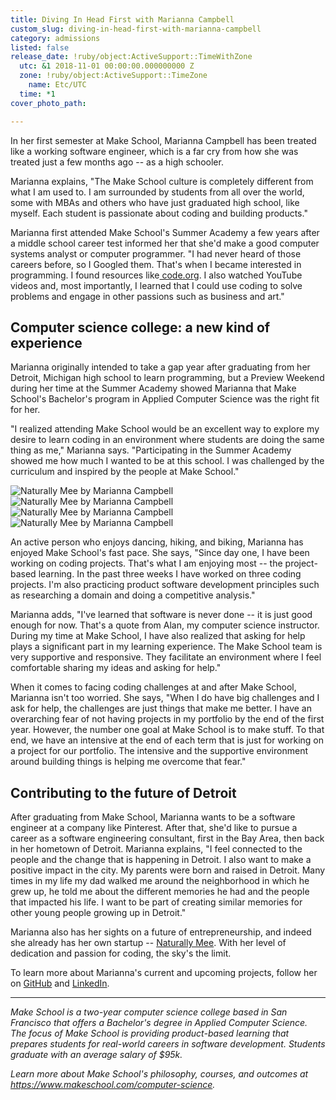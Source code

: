 ```yaml
---
title: Diving In Head First with Marianna Campbell
custom_slug: diving-in-head-first-with-marianna-campbell
category: admissions
listed: false
release_date: !ruby/object:ActiveSupport::TimeWithZone
  utc: &1 2018-11-01 00:00:00.000000000 Z
  zone: !ruby/object:ActiveSupport::TimeZone
    name: Etc/UTC
  time: *1
cover_photo_path: 

---
```

In her first semester at Make School, Marianna Campbell has been treated like a working software engineer, which is a far cry from how she was treated just a few months ago -- as a high schooler.

Marianna explains, "The Make School culture is completely different from what I am used to. I am surrounded by students from all over the world, some with MBAs and others who have just graduated high school, like myself. Each student is passionate about coding and building products."

Marianna first attended Make School's Summer Academy a few years after a middle school career test informed her that she'd make a good computer systems analyst or computer programmer. "I had never heard of those careers before, so I Googled them. That's when I became interested in programming. I found resources like[  code.org](http://code.org/). I also watched YouTube videos and, most importantly, I learned that I could use coding to solve problems and engage in other passions such as business and art."

## Computer science college: a new kind of experience

Marianna originally intended to take a gap year after graduating from her Detroit, Michigan high school to learn programming, but a Preview Weekend during her time at the Summer Academy showed Marianna that Make School's Bachelor's program in Applied Computer Science was the right fit for her.

"I realized attending Make School would be an excellent way to explore my desire to learn coding in an environment where students are doing the same thing as me," Marianna says. "Participating in the Summer Academy showed me how much I wanted to be at this school. I was challenged by the curriculum and inspired by the people at Make School."

![Naturally Mee by Marianna Campbell](https://res.cloudinary.com/makeschool/image/upload/v1541188233/Blog/marianna-campbell-modified-app1.png "Naturally Mee by Marianna Campbell") ![Naturally Mee by Marianna Campbell](https://res.cloudinary.com/makeschool/image/upload/v1541188233/Blog/marianna-campbell-modified-app2.png "Naturally Mee by Marianna Campbell") ![Naturally Mee by Marianna Campbell](https://res.cloudinary.com/makeschool/image/upload/v1541188233/Blog/marianna-campbell-modified-app3.png "Naturally Mee by Marianna Campbell") ![Naturally Mee by Marianna Campbell](https://res.cloudinary.com/makeschool/image/upload/v1541188233/Blog/marianna-campbell-modified-app4.png "Naturally Mee by Marianna Campbell")

An active person who enjoys dancing, hiking, and biking, Marianna has enjoyed Make School's fast pace. She says, "Since day one, I have been working on coding projects. That's what I am enjoying most -- the project-based learning. In the past three weeks I have worked on three coding projects. I'm also practicing product software development principles such as researching a domain and doing a competitive analysis."

Marianna adds, "I've learned that software is never done -- it is just good enough for now. That's a quote from Alan, my computer science instructor. During my time at Make School, I have also realized that asking for help plays a significant part in my learning experience. The Make School team is very supportive and responsive. They facilitate an environment where I feel comfortable sharing my ideas and asking for help."

When it comes to facing coding challenges at and after Make School, Marianna isn't too worried. She says, "When I do have big challenges and I ask for help, the challenges are just things that make me better. I have an overarching fear of not having projects in my portfolio by the end of the first year. However, the number one goal at Make School is to make stuff. To that end, we have an intensive at the end of each term that is just for working on a project for our portfolio. The intensive and the supportive environment around building things is helping me overcome that fear."

## Contributing to the future of Detroit

After graduating from Make School, Marianna wants to be a software engineer at a company like Pinterest. After that, she'd like to pursue a career as a software engineering consultant, first in the Bay Area, then back in her hometown of Detroit. Marianna explains, "I feel connected to the people and the change that is happening in Detroit. I also want to make a positive impact in the city. My parents were born and raised in Detroit. Many times in my life my dad walked me around the neighborhood in which he grew up, he told me about the different memories he had and the people that impacted his life. I want to be part of creating similar memories for other young people growing up in Detroit."

Marianna also has her sights on a future of entrepreneurship, and indeed she already has her own startup -- [Naturally Mee](https://twitter.com/naturallymEE_). With her level of dedication and passion for coding, the sky's the limit.

To learn more about Marianna's current and upcoming projects, follow her on [GitHub](https://github.com/campbellmarianna) and [LinkedIn](https://www.linkedin.com/in/maricampbell/).

---

_Make School is a two-year computer science college based in San Francisco that offers a Bachelor's degree in Applied Computer Science. The focus of Make School is providing product-based learning that prepares students for real-world careers in software development. Students graduate with an average salary of $95k._

_Learn more about Make School's philosophy, courses, and outcomes at https://www.makeschool.com/computer-science._
